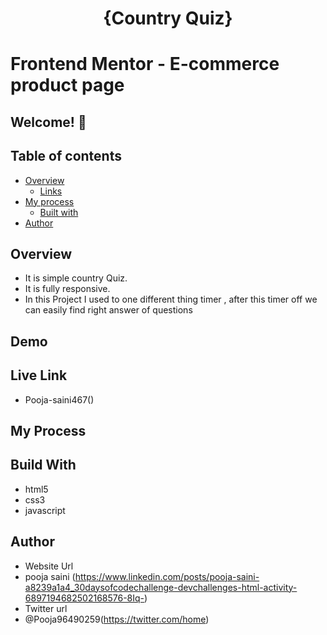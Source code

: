 <h1 align="center">{Country Quiz}</h1>

# Frontend Mentor - E-commerce product page


## Welcome! 👋

## Table of contents

- [Overview](#overview)
  - [Links](#links)
- [My process](#my-process)
  - [Built with](#built-with)
- [Author](#author)

## Overview 
- It is simple country Quiz.
- It is fully responsive.
- In this Project I used to one different thing timer , after this timer off we can easily find right answer of questions  

## Demo

## Live Link
- Pooja-saini467()


## My Process
## Build With
- html5
- css3
- javascript

## Author
- Website Url
- pooja saini (https://www.linkedin.com/posts/pooja-saini-a8239a1a4_30daysofcodechallenge-devchallenges-html-activity-6897194682502168576-8Iq-)
- Twitter url
- @Pooja96490259(https://twitter.com/home)
